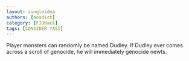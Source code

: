 ```yaml
---
layout: singleidea
authors: [aosdict]
category: [FIQHack]
tags: [CONSIDER YASI]
---
```

Player monsters can randomly be named Dudley. If Dudley ever comes across a scroll of genocide, he will immediately genocide newts.
